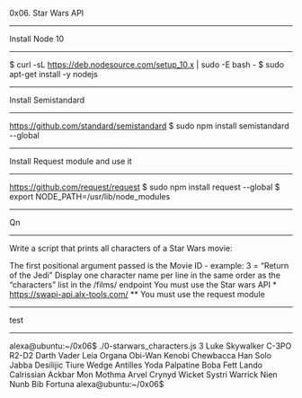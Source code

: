 0x06. Star Wars API

******************
Install Node 10
*******************
$ curl -sL https://deb.nodesource.com/setup_10.x | sudo -E bash -
$ sudo apt-get install -y nodejs

********************
Install Semistandard
*********************
https://github.com/standard/semistandard
$ sudo npm install semistandard --global


******************************
Install Request module and use it
************************************
https://github.com/request/request
$ sudo npm install request --global
$ export NODE_PATH=/usr/lib/node_modules

*******
Qn
********
Write a script that prints all characters of a Star Wars movie:

The first positional argument passed is the Movie ID - example: 3 = “Return of the Jedi”
Display one character name per line in the same order as the “characters” list in the /films/ endpoint
You must use the Star wars API * https://swapi-api.alx-tools.com/ **
You must use the request module


**********
test
***********
alexa@ubuntu:~/0x06$ ./0-starwars_characters.js 3
Luke Skywalker
C-3PO
R2-D2
Darth Vader
Leia Organa
Obi-Wan Kenobi
Chewbacca
Han Solo
Jabba Desilijic Tiure
Wedge Antilles
Yoda
Palpatine
Boba Fett
Lando Calrissian
Ackbar
Mon Mothma
Arvel Crynyd
Wicket Systri Warrick
Nien Nunb
Bib Fortuna
alexa@ubuntu:~/0x06$ 

